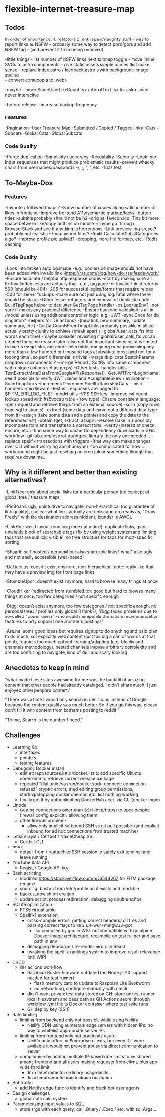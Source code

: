 # flexible-internet-treasure-map

## Todos

In order of importance:
    1. refactors
    2. anti-spam/naughty stuff
        - way to report links as NSFW
        - probably some way to detect porn/gore and add NSFW tag
            - (and prevent it from being removed)

-little things
    - list number of NSFW links next to tmap toggle
    - move inline SVGs to astro components
    - give static assets simple names that make sense
    - replace index.astro / feedback.astro <img>s with background-image styling\
    - convert cornucopia to .webp

-maybe
    - move SameUserLikeCount.tsx / AboutText.tsx to .astro since never interactive

-before release:
    -increase backup frequency

### Features

-Pagination
    -User Treasure Map
        -Submitted / Copied / Tagged links
        -Cats
        -Subcats
    -Global Cats
    -Global Subcats

### Code Quality

-Purge duplication
-Simplicity / accuracy
-Readability
-Security
    -Look into input sequences that might produce problematic results
    -prevent whacky chars from usernames/passwords
        -/, ;, ", ', etc.
    -fuzz test

## To-Maybe-Dos

### Features

-favorite / followed tmaps?
-Show number of copies along with number of likes in frontend
-Improve frontend A11y/semantic markup/looks
    -button titles
    -subtitle probably should not be h2
    -original favicon.ico
    -Tiny bit more space between like/copy buttons on mobile
    -maybe go through BrowserStack and see if anything is horrendous
    -Link preview img srcset?
        probably not realistic
-Tmap period filter?
-Audit CalculateGlobalCategories algo?
-Improve profile pic upload?
    -cropping, more file formats, etc.
-Redis caching

### Code Quality

-Look into broken auto og:image
    -e.g., coolers.co image should not have been added with invalid link
    -https://rss.com/blog/how-do-rss-feeds-work/
-Ensure accurate / helpful http response codes
    -start by making sure all ErrInvalidRequests are actually that
    -e.g., tag page for invalid link id returns 500 (should be 404)
    -205 for successful logins/forms that require reload
    -500 for server fuckups
    -make sure not just using log.Fatal where there should be status
-Other lesser refactors and removal of duplicate code
    -BuildTagPage helper to declutter GetTagPage handler
    -os.LookupEnv?
        -not sure if makes any practical difference
    -Ensure backend validation is all in /model unless using additional controller logic, e.g., JWT
    -sync.Once for db singleton?
    -helpers for DB actions?
        -(new link, new summary, update summary, etc.)
    -GetCatCountsFromTmapLinks probably possible in all sql
        -actually pretty clunky to achieve (break apart all global/user_cats_fts into words each time)
            -maybe consider revisiting if global/user_cats_fts vocab created for some reason later
        -also not that important since input is limited to user's tmap links, not entire links table. not going to be processing any more than a few hundred or thousand tags at absolute most (and not for a looong time). so perf differential is trivial
    -merge duplicate SearchParams dropdown components ?
        -(merge Period / SortBy into same component with unique options set as props)
-Other tests
    -handler utils
        -TestExtractMetaDataFromGoogleAPIsResponse()
        -GetJWTFromLoginName: see if possible to verify JWT claims and AcceptableSkew / expiration
        -ScanTmapLinks
        -Increment/DecrementSpellfixRanksForCats
    -finish handlers
    -middleware
        -test err responses are logged to $FITM_ERR_LOG_FILE?
    -model utils
-VPS SSH key
-improve cat count lookup speed with fts5vocab table
    -(row type)
-Ensure consistent language:
    -get (request and retrieve things from an external source)
    -scan (copy rows from sql to structs)
    -extract (some data and carve out a different data type from it)
    -assign (take some data and a pointer and copy the data to the referenced var)
    -obtain (get, extract, assign)
    -resolve (take in a possibly incomplete form and translate to a correct form)
    -verify (instead of check, ensure, etc.)
-find some way to cache Go dependency downloads in GHA workflow
    -github.com/lestrrat-go/httpcc literally the only one needed...
-replace spellfix transactions with triggers
    -(that way can make changes over CLI without worrying about unsync)
    -too complicated for now ... workaround might be just resetting on cron job or something though that requires downtime...

## Why is it different and better than existing alternatives?

-LinkTree: only about social links for a particular person (no concept of global tree / treasure map)

-PinBoard: ugly, unintuitive to navigate, non-hierarchical (no guarantee of link quality), unclear what links actually are (inkscape.org reads as, "Draw Freely" with the destination address hidden), founder is AWOL

-LinkHut: weird layout (one long index at a time), duplicate links, giant unwieldy block of searchable tags (fix by using weight system and limiting tags that are publicly visible), no tree structure for tags for most-specific sorting

-Shaarli: self-hosted / personal but also shareable links? what? also ugly and not easily accessible (web-based)

-Del.icio.us: doesn't exist anymore, non-hierarchical. note: really like that they have a preview img for front page links

-StumbleUpon: doesn't exist anymore, hard to browse many things at once

-CloudHiker (redirected from stumbled.to): good but hard to browse many things at once, too few categories / not specific enough

-Digg: doesn't exist anymore, too few categories / not specific enough, no personal trees / profiles only global (I think?), "Digg faced problems due to so-called "power users" who would manipulate the article recommendation features to only support one another's postings"

-Are.na: some good ideas but requires signup to do anything and paid plan to do much, not explicitly web content (just too big a can of worms at that point), requires too much upfront learning/adapting (e.g. blocks and channels methodology), nested channels impose arbitrary complexity and are too confusing to navigate, kind of dull and scary looking

## Anecdotes to keep in mind

"what made these sites awesome for me was the backfill of amazing content that other people had already cataloged. I didn’t share much, I just enjoyed other people’s content."

"There was a time I would only search in del.icio.us instead of Google because the content quality was much better. So if you go this way, please don't fill it with content from botfarms posting to reddit."

"To me, Search is the number 1 need."

## Challenges

- Learning Go
    - interfaces
    - pointers
    - testing features
- Debugging Docker install
    - edit etc/apt/sources.list.d/docker.list to add specific Ubuntu codename to retrieve correct release package
    - repeated "dial unix /var/run/docker.sock: connect: connection refused" cryptic errors, tried editing group permissions, starting/stopping docker daemon etc. but nothing working
    - finally got it by authenticating DockerHub acct. via CLI (docker login)
- Linode
    - Getting connections other than SSH (http/https) to open despite firewall config explicitly allowing them
    - other firewall problems:
        - allow only implicit outbound SSH so git pull possible (and explicit inbound for ad hoc connections from trusted machine)
- LetsEncrypt / Certbot / NameCheap SSL
    - Certbot CLI
- tmux
    - detach from / reattach to SSH session to safely exit terminal and leave running
- YouTube Data API
    - Register Google API key
- Bash scripting
    - modified https://stackoverflow.com/a/76544267 for FITM package rename
    - sourcing .bashrc from /etc/profile on if exists and readable
    - backup_now.sh on cronjob
    - update script: process redirection, debugging double echos
- SQLite optimization
    - FTS5 virtual table
    - Spellfix1 extension
        - cross-compile errors, getting correct headers/.dll files and passing correct flags to x86_64-w64-mingw32-gcc
            - .so compiled by gcc in WSL not compatible with go:alpine Docker image architecture, recompile on test runner and save path in env
        - debugging debounce / re-render errors in React
        - tweaking the spellfix rankings system to improve result relevance (still WIP)
- CI/CD
    - GH actions workflow
        - Raspbian Buster firmware outdated (no Node.js 20 support needed for test runner)
            - flash memory card to update to Raspbian Lite Bookworm
            - no networking, configure manually with nmcli
        - didn't want private test data stored on GH: store on test runner local filesystem and pass path as GH Actions secret through workflow .yml file to Docker container where test suite runs
        - GH deploy key (SSH)
- Rate limiting
    - limiting from backend only not possible while using Netlify
        - Netlify CDN using numerous edge servers with hidden IPs: no way to whitelist appropriate server IPs
    - limiting from frontend only not practical / useful
        - Netlify only offers to Enterprise clients, but even if it were available it would not prevent abuse via direct communication to server
    - compromise by adding multiple IP-based rate limits to be shared among frontend and all users making requests from client, plus app-wide hard limit
        - 1min timeframe for ordinary usage limits,
        - 1sec timeframe for quick abuse resolution
- Bot traffic
    - add Netlify edge func to identify and block bot user agents
- Design challenges
    - global cats calc system
- Parameterizing input values to SQL
    - store args with each query, call .Query / .Exec / etc. with sql.Args...

